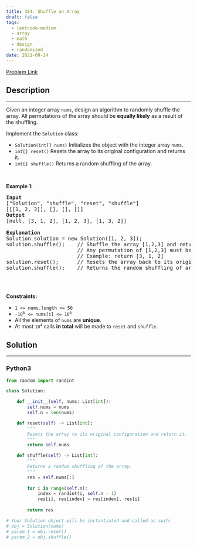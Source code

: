 ```yaml
---
title: 384. Shuffle an Array
draft: false
tags: 
  - leetcode-medium
  - array
  - math
  - design
  - randomized
date: 2021-09-14
---
```


[Problem Link](https://leetcode.com/problems/shuffle-an-array/)

## Description

---
<p>Given an integer array <code>nums</code>, design an algorithm to randomly shuffle the array. All permutations of the array should be <strong>equally likely</strong> as a result of the shuffling.</p>

<p>Implement the <code>Solution</code> class:</p>

<ul>
	<li><code>Solution(int[] nums)</code> Initializes the object with the integer array <code>nums</code>.</li>
	<li><code>int[] reset()</code> Resets the array to its original configuration and returns it.</li>
	<li><code>int[] shuffle()</code> Returns a random shuffling of the array.</li>
</ul>

<p>&nbsp;</p>
<p><strong class="example">Example 1:</strong></p>

<pre>
<strong>Input</strong>
[&quot;Solution&quot;, &quot;shuffle&quot;, &quot;reset&quot;, &quot;shuffle&quot;]
[[[1, 2, 3]], [], [], []]
<strong>Output</strong>
[null, [3, 1, 2], [1, 2, 3], [1, 3, 2]]

<strong>Explanation</strong>
Solution solution = new Solution([1, 2, 3]);
solution.shuffle();    // Shuffle the array [1,2,3] and return its result.
                       // Any permutation of [1,2,3] must be equally likely to be returned.
                       // Example: return [3, 1, 2]
solution.reset();      // Resets the array back to its original configuration [1,2,3]. Return [1, 2, 3]
solution.shuffle();    // Returns the random shuffling of array [1,2,3]. Example: return [1, 3, 2]

</pre>

<p>&nbsp;</p>
<p><strong>Constraints:</strong></p>

<ul>
	<li><code>1 &lt;= nums.length &lt;= 50</code></li>
	<li><code>-10<sup>6</sup> &lt;= nums[i] &lt;= 10<sup>6</sup></code></li>
	<li>All the elements of <code>nums</code> are <strong>unique</strong>.</li>
	<li>At most <code>10<sup>4</sup></code> calls <strong>in total</strong> will be made to <code>reset</code> and <code>shuffle</code>.</li>
</ul>


## Solution

---
### Python3
``` py title='shuffle-an-array'
from random import randint

class Solution:

    def __init__(self, nums: List[int]):
        self.nums = nums
        self.n = len(nums)

    def reset(self) -> List[int]:
        """
        Resets the array to its original configuration and return it.
        """
        return self.nums

    def shuffle(self) -> List[int]:
        """
        Returns a random shuffling of the array.
        """
        res = self.nums[:]
        
        for i in range(self.n):
            index = randint(i, self.n - 1)
            res[i], res[index] = res[index], res[i]
        
        return res

# Your Solution object will be instantiated and called as such:
# obj = Solution(nums)
# param_1 = obj.reset()
# param_2 = obj.shuffle()
```

